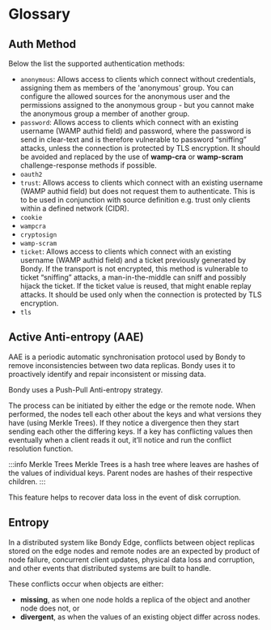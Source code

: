 # Glossary

## Auth Method

Below the list the supported authentication methods:

- `anonymous`: Allows access to clients which connect without credentials, assigning them as members of the 'anonymous' group. You can configure the allowed sources for the anonymous user and the permissions assigned to the anonymous group - but you cannot make the anonymous group a member of another group.
- `password`: Allows access to clients which connect with an existing username (WAMP authid field) and password, where the password is send in clear-text and is therefore vulnerable to password “sniffing” attacks, unless the connection is protected by TLS encryption. It should be avoided and replaced by the use of **wamp-cra** or **wamp-scram** challenge-response methods if possible.
- `oauth2`
- `trust`: Allows access to clients which connect with an existing username (WAMP authid field) but does not request them to authenticate. This is to be used in conjunction with source definition e.g. trust only clients within a defined network (CIDR).
- `cookie`
- `wampcra`
- `cryptosign`
- `wamp-scram`
- `ticket`: Allows access to clients which connect with an existing username (WAMP authid field) and a ticket previously generated by Bondy. If the transport is not encrypted, this method is vulnerable to ticket “sniffing” attacks, a man-in-the-middle can sniff and possibly hijack the ticket. If the ticket value is reused, that might enable replay attacks. It should be used only when the connection is protected by TLS encryption.
- `tls`

## Active Anti-entropy (AAE)

AAE is a periodic automatic synchronisation protocol used by Bondy to remove inconsistencies between two data replicas. Bondy uses it to proactively identify and repair inconsistent or missing data. 

Bondy uses a Push-Pull Anti-entropy strategy.

The process can be initiated by either the edge or the remote node. When performed, the nodes tell each other about the keys and what versions they have (using Merkle Trees). If they notice a divergence then they start sending each other the differing keys. If a key has conflicting values then eventually when a client reads it out, it’ll notice and run the conflict resolution function.

:::info Merkle Trees
Merkle Trees is a hash tree where leaves are hashes of the values of individual keys. Parent nodes are hashes of their respective children.
:::

This feature helps to recover data loss in the event of disk corruption.

## Entropy

In a distributed system like Bondy Edge, conflicts between object replicas stored on the edge nodes and remote nodes are an expected by product of node failure, concurrent client updates, physical data loss and corruption, and other events that distributed systems are built to handle. 

These conflicts occur when objects are either:
- **missing**, as when one node holds a replica of the object and another node does not, or
- **divergent**, as when the values of an existing object differ across nodes.
